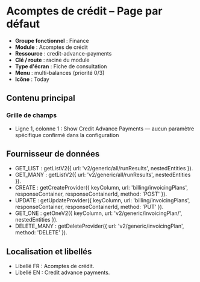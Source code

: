 # Acomptes de crédit – Page par défaut

- **Groupe fonctionnel** : Finance
- **Module** : Acomptes de crédit
- **Ressource** : credit-advance-payments
- **Clé / route** : racine du module
- **Type d'écran** : Fiche de consultation
- **Menu** : multi-balances (priorité 0/3)
- **Icône** : Today

## Contenu principal
### Grille de champs
- Ligne 1, colonne 1 : Show Credit Advance Payments — aucun paramètre spécifique confirmé dans la configuration

## Fournisseur de données
- GET_LIST : getListV2({
  url: 'v2/generic/all/runResults',
  nestedEntities
}).
- GET_MANY : getListV2({
  url: 'v2/generic/all/runResults',
  nestedEntities
}).
- CREATE : getCreateProvider({
  keyColumn,
  url: 'billing/invoicingPlans',
  responseContainer,
  responseContainerId,
  method: 'POST'
}).
- UPDATE : getUpdateProvider({
  keyColumn,
  url: 'billing/invoicingPlans',
  responseContainer,
  responseContainerId,
  method: 'PUT'
}).
- GET_ONE : getOneV2({
  keyColumn,
  url: 'v2/generic/invoicingPlan/',
  nestedEntities
}).
- DELETE_MANY : getDeleteProvider({
  url: 'v2/generic/invoicingPlan',
  method: 'DELETE'
}).

## Localisation et libellés
- Libellé FR : Acomptes de crédit.
- Libellé EN : Credit advance payments.